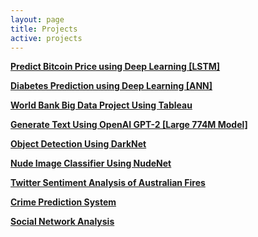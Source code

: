 ```yaml
---
layout: page
title: Projects
active: projects
---
```


[**Predict Bitcoin Price using Deep Learning [LSTM]**](https://nbviewer.jupyter.org/github/lahorekid/lahorekid.github.io/blob/master/_posts/2020-01-01-LSTM.ipynb)

[**Diabetes Prediction using Deep Learning [ANN]**](https://nbviewer.jupyter.org/github/lahorekid/cnn/blob/master/Diabetes.ipynb)

[**World Bank Big Data Project Using Tableau**](/_posts/2000-01-01-bank.md)

[**Generate Text Using OpenAI GPT-2 [Large 774M Model]**](https://nbviewer.jupyter.org/github/lahorekid/cnn/blob/master/GPT_2.ipynb)

[**Object Detection Using DarkNet**](https://nbviewer.jupyter.org/github/lahorekid/cnn/blob/master/Object_detection.ipynb)

[**Nude Image Classifier Using NudeNet**](https://nbviewer.jupyter.org/github/lahorekid/cnn/blob/master/Nude_classifier.ipynb)

[**Twitter Sentiment Analysis of Australian Fires**](https://nbviewer.jupyter.org/github/lahorekid/ufo/blob/master/Twitter.ipynb)

[**Crime Prediction System**](/_posts/2020-01-01-cis.md)

[**Social Network Analysis**](/_posts/2020-01-01-sna.md)


